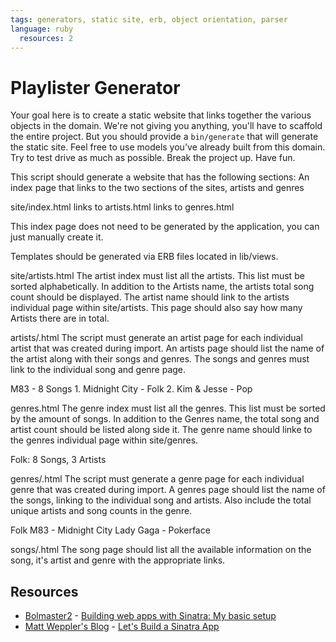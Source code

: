 ```yaml
---
tags: generators, static site, erb, object orientation, parser
language: ruby
  resources: 2
---
```


# Playlister Generator

Your goal here is to create a static website that links together the various objects in the domain. We're not giving you anything, you'll have to scaffold the entire project. But you should provide a `bin/generate` that will generate the static site. Feel free to use models you've already built from this domain. Try to test drive as much as possible. Break the project up. Have fun.

This script should generate a website that has the following sections:
An index page that links to the two sections of the sites, artists and genres

  site/index.html
    links to artists.html
    links to genres.html

  This index page does not need to be generated by the application, you can just manually
  create it.

Templates should be generated via ERB files located in lib/views.

site/artists.html
The artist index must list all the artists. This list must be sorted alphabetically.
In addition to the Artists name, the artists total song count should be displayed.
The artist name should link to the artists individual page within site/artists.
This page should also say how many Artists there are in total.

artists/<artist>.html
The script must generate an artist page for each individual artist that was created
during import. An artists page should list the name of the artist along with their songs
and genres. The songs and genres must link to the individual song and genre page.

  M83 - 8 Songs
    1. Midnight City - Folk
    2. Kim & Jesse - Pop

genres.html
The genre index must list all the genres. This list must be sorted by the amount of songs.
In addition to the Genres name, the total song and artist count should be listed along side it.
The genre name should linke to the genres individual page within site/genres.

  Folk: 8 Songs, 3 Artists

genres/<genre>.html
The script must generate a genre page for each individual genre that was created
during import. A genres page should list the name of the songs, linking to the individual
song and artists. Also include the total unique artists and song counts in the genre.

Folk
  M83 - Midnight City
  Lady Gaga - Pokerface

songs/<song>.html
The song page should list all the available information on the song, it's artist and genre
with the appropriate links.

## Resources
* [Bolmaster2](http://blog.bolmaster2.com/) - [Building web apps with Sinatra: My basic setup](http://blog.bolmaster2.com/building-web-apps-with-sinatra-my-basic-setup/)
* [Matt Weppler's Blog](http://matt.weppler.me/) - [Let's Build a Sinatra App](http://matt.weppler.me/2013/07/19/lets-build-a-sinatra-app.html)
